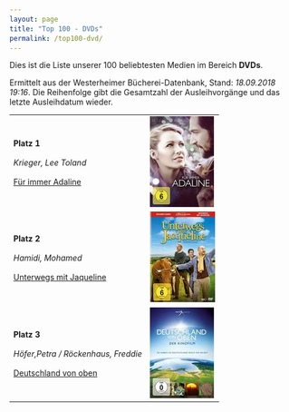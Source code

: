 ```yaml
---
layout: page
title: "Top 100 - DVDs"
permalink: /top100-dvd/
---
```

Dies ist die Liste unserer 100 beliebtesten Medien im Bereich __DVDs__. 

Ermittelt aus der Westerheimer Bücherei-Datenbank, Stand: _18.09.2018 19:16_. Die Reihenfolge gibt die Gesamtzahl der Ausleihvorgänge und das letzte Ausleihdatum wieder.

<table>
<tr><td><strong>Platz 1</strong><br><br><em>Krieger, Lee Toland</em><br><br><a href="https://www.biblino.de/index.php?action=5&mnummer=12016715">Für immer Adaline</a></td><td><a href="https://www.biblino.de/index.php?action=5&mnummer=12016715"><img src="/images/mediacovers/x160/12016715.jpg"></a></td></tr>
<tr><td><strong>Platz 2</strong><br><br><em>Hamidi, Mohamed</em><br><br><a href="https://www.biblino.de/index.php?action=5&mnummer=12018229">Unterwegs mit Jaqueline</a></td><td><a href="https://www.biblino.de/index.php?action=5&mnummer=12018229"><img src="/images/mediacovers/x160/12018229.jpg"></a></td></tr>
<tr><td><strong>Platz 3</strong><br><br><em>Höfer,Petra / Röckenhaus, Freddie</em><br><br><a href="https://www.biblino.de/index.php?action=5&mnummer=12016739">Deutschland von oben</a></td><td><a href="https://www.biblino.de/index.php?action=5&mnummer=12016739"><img src="/images/mediacovers/x160/12016739.jpg"></a></td></tr>
</table>
